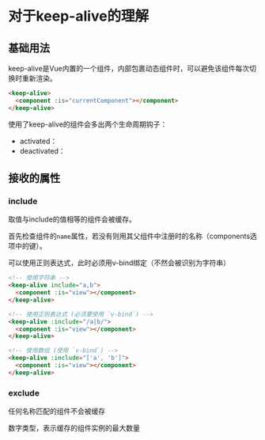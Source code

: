 # 对于keep-alive的理解

## 基础用法

keep-alive是Vue内置的一个组件，内部包裹动态组件时，可以避免该组件每次切换时重新渲染。

```html
<keep-alive>
  <component :is="currentComponent"></component>
</keep-alive>
```

使用了keep-alive的组件会多出两个生命周期钩子：

- activated：
- deactivated：



## 接收的属性

### include

取值与include的值相等的组件会被缓存。

首先检查组件的`name`属性，若没有则用其父组件中注册时的名称（components选项中的键）。

可以使用正则表达式，此时必须用v-bind绑定（不然会被识别为字符串）

```html
<!-- 使用字符串 -->
<keep-alive include="a,b">
  <component :is="view"></component>
</keep-alive>

<!-- 使用正则表达式 (必须要使用 `v-bind`) -->
<keep-alive :include="/a|b/">
  <component :is="view"></component>
</keep-alive>

<!-- 使用数组 (使用 `v-bind`) -->
<keep-alive :include="['a', 'b']">
  <component :is="view"></component>
</keep-alive>
```



### exclude

任何名称匹配的组件不会被缓存

数字类型，表示缓存的组件实例的最大数量